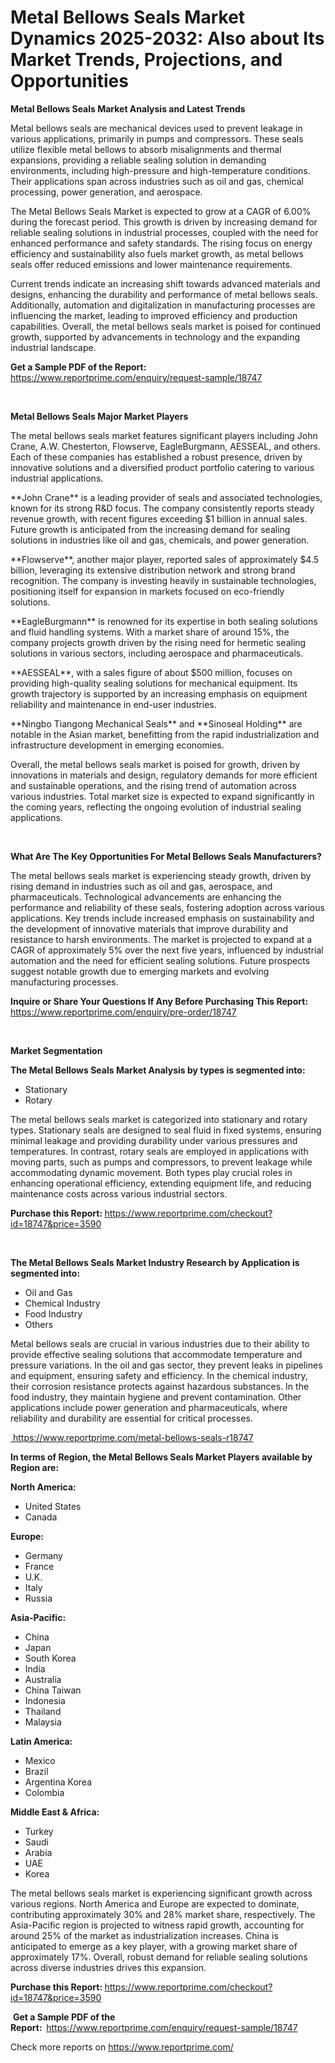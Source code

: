<p><h1>Metal Bellows Seals Market Dynamics 2025-2032: Also about Its Market Trends, Projections, and Opportunities</h1></p><p><strong>Metal Bellows Seals Market Analysis and Latest Trends</strong></p>
<p><p>Metal bellows seals are mechanical devices used to prevent leakage in various applications, primarily in pumps and compressors. These seals utilize flexible metal bellows to absorb misalignments and thermal expansions, providing a reliable sealing solution in demanding environments, including high-pressure and high-temperature conditions. Their applications span across industries such as oil and gas, chemical processing, power generation, and aerospace.</p><p>The Metal Bellows Seals Market is expected to grow at a CAGR of 6.00% during the forecast period. This growth is driven by increasing demand for reliable sealing solutions in industrial processes, coupled with the need for enhanced performance and safety standards. The rising focus on energy efficiency and sustainability also fuels market growth, as metal bellows seals offer reduced emissions and lower maintenance requirements.</p><p>Current trends indicate an increasing shift towards advanced materials and designs, enhancing the durability and performance of metal bellows seals. Additionally, automation and digitalization in manufacturing processes are influencing the market, leading to improved efficiency and production capabilities. Overall, the metal bellows seals market is poised for continued growth, supported by advancements in technology and the expanding industrial landscape.</p></p>
<p><strong>Get a Sample PDF of the Report:&nbsp;</strong> <a href="https://www.reportprime.com/enquiry/request-sample/18747?utm_campaign=2267&utm_medium=2&utm_source=Github&utm_content=ia&utm_term=19032025&utm_id=metal-bellows-seals">https://www.reportprime.com/enquiry/request-sample/18747</a></p>
<p>&nbsp;</p>
<p><strong>Metal Bellows Seals Major Market Players</strong></p>
<p><p>The metal bellows seals market features significant players including John Crane, A.W. Chesterton, Flowserve, EagleBurgmann, AESSEAL, and others. Each of these companies has established a robust presence, driven by innovative solutions and a diversified product portfolio catering to various industrial applications.</p><p>**John Crane** is a leading provider of seals and associated technologies, known for its strong R&D focus. The company consistently reports steady revenue growth, with recent figures exceeding $1 billion in annual sales. Future growth is anticipated from the increasing demand for sealing solutions in industries like oil and gas, chemicals, and power generation.</p><p>**Flowserve**, another major player, reported sales of approximately $4.5 billion, leveraging its extensive distribution network and strong brand recognition. The company is investing heavily in sustainable technologies, positioning itself for expansion in markets focused on eco-friendly solutions.</p><p>**EagleBurgmann** is renowned for its expertise in both sealing solutions and fluid handling systems. With a market share of around 15%, the company projects growth driven by the rising need for hermetic sealing solutions in various sectors, including aerospace and pharmaceuticals.</p><p>**AESSEAL**, with a sales figure of about $500 million, focuses on providing high-quality sealing solutions for mechanical equipment. Its growth trajectory is supported by an increasing emphasis on equipment reliability and maintenance in end-user industries.</p><p>**Ningbo Tiangong Mechanical Seals** and **Sinoseal Holding** are notable in the Asian market, benefitting from the rapid industrialization and infrastructure development in emerging economies.</p><p>Overall, the metal bellows seals market is poised for growth, driven by innovations in materials and design, regulatory demands for more efficient and sustainable operations, and the rising trend of automation across various industries. Total market size is expected to expand significantly in the coming years, reflecting the ongoing evolution of industrial sealing applications.</p></p>
<p>&nbsp;</p>
<p><strong>What Are The Key Opportunities For Metal Bellows Seals Manufacturers?</strong></p>
<p><p>The metal bellows seals market is experiencing steady growth, driven by rising demand in industries such as oil and gas, aerospace, and pharmaceuticals. Technological advancements are enhancing the performance and reliability of these seals, fostering adoption across various applications. Key trends include increased emphasis on sustainability and the development of innovative materials that improve durability and resistance to harsh environments. The market is projected to expand at a CAGR of approximately 5% over the next five years, influenced by industrial automation and the need for efficient sealing solutions. Future prospects suggest notable growth due to emerging markets and evolving manufacturing processes.</p></p>
<p><strong>Inquire or Share Your Questions If Any Before Purchasing This Report:</strong> <a href="https://www.reportprime.com/enquiry/pre-order/18747?utm_campaign=2267&utm_medium=2&utm_source=Github&utm_content=ia&utm_term=19032025&utm_id=metal-bellows-seals">https://www.reportprime.com/enquiry/pre-order/18747</a></p>
<p>&nbsp;</p>
<p><strong>Market Segmentation</strong></p>
<p><strong>The Metal Bellows Seals Market Analysis by types is segmented into:</strong></p>
<p><ul><li>Stationary</li><li>Rotary</li></ul></p>
<p><p>The metal bellows seals market is categorized into stationary and rotary types. Stationary seals are designed to seal fluid in fixed systems, ensuring minimal leakage and providing durability under various pressures and temperatures. In contrast, rotary seals are employed in applications with moving parts, such as pumps and compressors, to prevent leakage while accommodating dynamic movement. Both types play crucial roles in enhancing operational efficiency, extending equipment life, and reducing maintenance costs across various industrial sectors.</p></p>
<p><strong>Purchase this Report:&nbsp;</strong><a href="https://www.reportprime.com/checkout?id=18747&price=3590&utm_campaign=2267&utm_medium=2&utm_source=Github&utm_content=ia&utm_term=19032025&utm_id=metal-bellows-seals">https://www.reportprime.com/checkout?id=18747&price=3590</a></p>
<p>&nbsp;</p>
<p><strong>The Metal Bellows Seals Market Industry Research by Application is segmented into:</strong></p>
<p><ul><li>Oil and Gas</li><li>Chemical Industry</li><li>Food Industry</li><li>Others</li></ul></p>
<p><p>Metal bellows seals are crucial in various industries due to their ability to provide effective sealing solutions that accommodate temperature and pressure variations. In the oil and gas sector, they prevent leaks in pipelines and equipment, ensuring safety and efficiency. In the chemical industry, their corrosion resistance protects against hazardous substances. In the food industry, they maintain hygiene and prevent contamination. Other applications include power generation and pharmaceuticals, where reliability and durability are essential for critical processes.</p></p>
<p><a href="https://www.reportprime.com/metal-bellows-seals-r18747?utm_campaign=2267&utm_medium=2&utm_source=Github&utm_content=ia&utm_term=19032025&utm_id=metal-bellows-seals">&nbsp;https://www.reportprime.com/metal-bellows-seals-r18747</a></p>
<p><strong>In terms of Region, the Metal Bellows Seals Market Players available by Region are:</strong></p>
<p>
    <p> <strong> North America: </strong>
        <ul>
            <li>United States</li>
            <li>Canada</li>
        </ul>
        </p> 
    <p> <strong> Europe: </strong>
        <ul>
            <li>Germany</li>
            <li>France</li>
            <li>U.K.</li>
            <li>Italy</li>
            <li>Russia</li>
        </ul>
        </p> 
    <p> <strong> Asia-Pacific: </strong>
        <ul>
            <li>China</li>
            <li>Japan</li>
            <li>South Korea</li>
            <li>India</li>
            <li>Australia</li>
            <li>China Taiwan</li>
            <li>Indonesia</li>
            <li>Thailand</li>
            <li>Malaysia</li>
        </ul>
        </p> 
    <p> <strong> Latin America: </strong>
        <ul>
            <li>Mexico</li>
            <li>Brazil</li>
            <li>Argentina Korea</li>
            <li>Colombia</li>
        </ul>
        </p> 
    <p> <strong> Middle East & Africa: </strong>
        <ul>
            <li>Turkey</li>
            <li>Saudi</li>
            <li>Arabia</li>
            <li>UAE</li>
            <li>Korea</li>
        </ul>
    </p>
    </p>
<p><p>The metal bellows seals market is experiencing significant growth across various regions. North America and Europe are expected to dominate, contributing approximately 30% and 28% market share, respectively. The Asia-Pacific region is projected to witness rapid growth, accounting for around 25% of the market as industrialization increases. China is anticipated to emerge as a key player, with a growing market share of approximately 17%. Overall, robust demand for reliable sealing solutions across diverse industries drives this expansion.</p></p>
<p><strong>Purchase this Report: </strong><a href="https://www.reportprime.com/checkout?id=18747&price=3590&utm_campaign=2267&utm_medium=2&utm_source=Github&utm_content=ia&utm_term=19032025&utm_id=metal-bellows-seals">https://www.reportprime.com/checkout?id=18747&price=3590</a></p>
<p>&nbsp;<strong>Get a Sample PDF of the Report:&nbsp;&nbsp;</strong><a href="https://www.reportprime.com/enquiry/request-sample/18747?utm_campaign=2267&utm_medium=2&utm_source=Github&utm_content=ia&utm_term=19032025&utm_id=metal-bellows-seals">https://www.reportprime.com/enquiry/request-sample/18747</a></p>
<p><strong></strong></p>
<p>Check more reports on <a href="https://www.reportprime.com/?utm_campaign=2267&utm_medium=2&utm_source=Github&utm_content=ia&utm_term=19032025&utm_id=metal-bellows-seals">https://www.reportprime.com/</a></p>